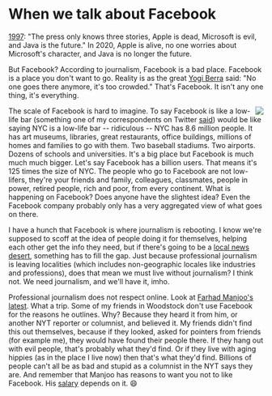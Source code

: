 # When we talk about Facebook
<a href="http://scripting.com/davenet/1997/04/05/HailThis.html#2">1997</a>: "The press only knows three stories, Apple is dead, Microsoft is evil, and Java is the future." In 2020, Apple is alive, no one worries about Microsoft's character, and Java is no longer the future. 

But Facebook? According to journalism, Facebook is a bad place. Facebook is a place you don't want to go. Reality is as the great <a href="https://www.brainyquote.com/quotes/yogi_berra_100418">Yogi Berra</a> said: "No one goes there anymore, it's too crowded." That's Facebook. It isn't any one thing, it's everything. 

<img src="http://scripting.com/images/2020/01/03/boggle.png" border="0" align="right">The scale of Facebook is hard to imagine. To say Facebook is like a low-life bar (something one of my correspondents on Twitter <a href="https://twitter.com/olivermarks/status/1213146774996541440">said</a>) would be like saying NYC is a low-life bar -- ridiculous -- NYC has 8.6 million people. It has art museums, libraries, great restaurants, office buildings, millions of homes and families to go with them. Two baseball stadiums. Two airports. Dozens of schools and universities. It's a big place but Facebook is much much much bigger. Let's say Facebook has a billion users. That means it's 125 times the size of NYC. The people who go to Facebook are not low-lifers, they're your friends and family, colleagues, classmates, people in power, retired people, rich and poor, from every continent. What is happening on Facebook? Does anyone have the slightest idea? Even the Facebook company probably only has a very aggregated view of what goes on there. 

I have a hunch that Facebook is where journalism is rebooting. I know we're supposed to scoff at the idea of people doing it for themselves, helping each other get the info they need, but if there's going to be a <a href="https://www.cjr.org/local_news/american-news-deserts-donuts-local.php">local news desert</a>, something has to fill the gap. Just because professional journalism is leaving localities (which includes non-geographic locales like industries and professions), does that mean we must live without journalism? I think not. We need journalism, and we'll have it, imho.

Professional journalism does not respect online. Look at <a href="https://www.nytimes.com/2020/01/01/opinion/social-media-2020.html">Farhad Manjoo's latest</a>. What a trip. Some of my friends in Woodstock don't use Facebook for the reasons he outlines. Why? Because they heard it from him, or another NYT reporter or columnist, and believed it. My friends didn't find this out themselves, because if they looked, asked for pointers from friends (for example me), they would have found their people there. If they hang out with evil people, that's probably what they'd find. Or if they live with aging hippies (as in the place I live now) then that's what they'd find. Billions of people can't all be as bad and stupid as a columnist in the NYT says they are. And remember that Manjoo has reasons to want you not to like Facebook. His <a href="https://www.goodreads.com/quotes/21810-it-is-difficult-to-get-a-man-to-understand-something">salary</a> depends on it. :smile:


